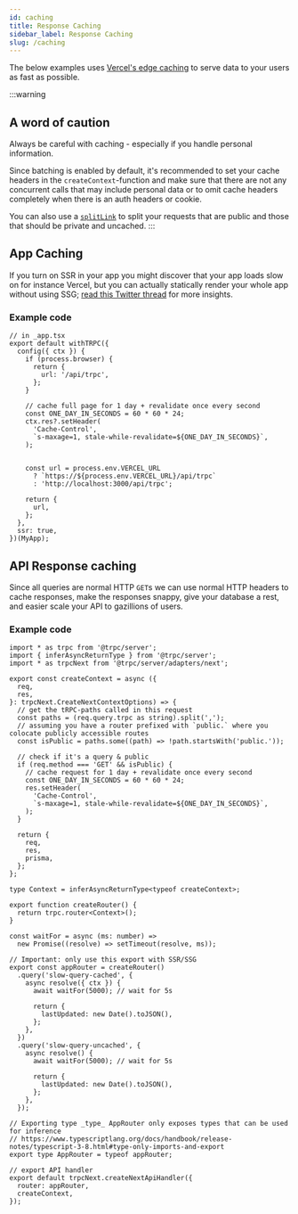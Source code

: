 ```yaml
---
id: caching
title: Response Caching
sidebar_label: Response Caching
slug: /caching
---
```


The below examples uses [Vercel's edge caching](https://vercel.com/docs/serverless-functions/edge-caching) to serve data to your users as fast as possible.


:::warning
## A word of caution

Always be careful with caching - especially if you handle personal information.

Since batching is enabled by default, it's recommended to set your cache headers in the `createContext`-function and make sure that there are not any concurrent calls that may include personal data or to omit cache headers completely when there is an auth headers or cookie.

You can also use a [`splitLink`](../client/links.md) to split your requests that are public and those that should be private and uncached.
:::

## App Caching

If you turn on SSR in your app you might discover that your app loads slow on for instance Vercel, but you can actually statically render your whole app without using SSG; [read this Twitter thread](https://twitter.com/alexdotjs/status/1386274093041950722) for more insights.

### Example code

```tsx
// in _app.tsx
export default withTRPC({
  config({ ctx }) {
    if (process.browser) {
      return {
        url: '/api/trpc',
      };
    }

    // cache full page for 1 day + revalidate once every second
    const ONE_DAY_IN_SECONDS = 60 * 60 * 24;
    ctx.res?.setHeader(
      'Cache-Control',
      `s-maxage=1, stale-while-revalidate=${ONE_DAY_IN_SECONDS}`,
    );


    const url = process.env.VERCEL_URL
      ? `https://${process.env.VERCEL_URL}/api/trpc`
      : 'http://localhost:3000/api/trpc';

    return {
      url,
    };
  },
  ssr: true,
})(MyApp);

```



## API Response caching

Since all queries are normal HTTP `GET`s we can use normal HTTP headers to cache responses, make the responses snappy, give your database a rest, and easier scale your API to gazillions of users.

### Example code

```tsx
import * as trpc from '@trpc/server';
import { inferAsyncReturnType } from '@trpc/server';
import * as trpcNext from '@trpc/server/adapters/next';

export const createContext = async ({
  req,
  res,
}: trpcNext.CreateNextContextOptions) => {
  // get the tRPC-paths called in this request
  const paths = (req.query.trpc as string).split(',');
  // assuming you have a router prefixed with `public.` where you colocate publicly accessible routes
  const isPublic = paths.some((path) => !path.startsWith('public.'));

  // check if it's a query & public
  if (req.method === 'GET' && isPublic) {
    // cache request for 1 day + revalidate once every second
    const ONE_DAY_IN_SECONDS = 60 * 60 * 24;
    res.setHeader(
      'Cache-Control',
      `s-maxage=1, stale-while-revalidate=${ONE_DAY_IN_SECONDS}`,
    );
  }

  return {
    req,
    res,
    prisma,
  };
};

type Context = inferAsyncReturnType<typeof createContext>;

export function createRouter() {
  return trpc.router<Context>();
}

const waitFor = async (ms: number) =>
  new Promise((resolve) => setTimeout(resolve, ms));

// Important: only use this export with SSR/SSG
export const appRouter = createRouter()
  .query('slow-query-cached', {
    async resolve({ ctx }) {
      await waitFor(5000); // wait for 5s

      return {
        lastUpdated: new Date().toJSON(),
      };
    },
  })
  .query('slow-query-uncached', {
    async resolve() {
      await waitFor(5000); // wait for 5s

      return {
        lastUpdated: new Date().toJSON(),
      };
    },
  });

// Exporting type _type_ AppRouter only exposes types that can be used for inference
// https://www.typescriptlang.org/docs/handbook/release-notes/typescript-3-8.html#type-only-imports-and-export
export type AppRouter = typeof appRouter;

// export API handler
export default trpcNext.createNextApiHandler({
  router: appRouter,
  createContext,
});

```